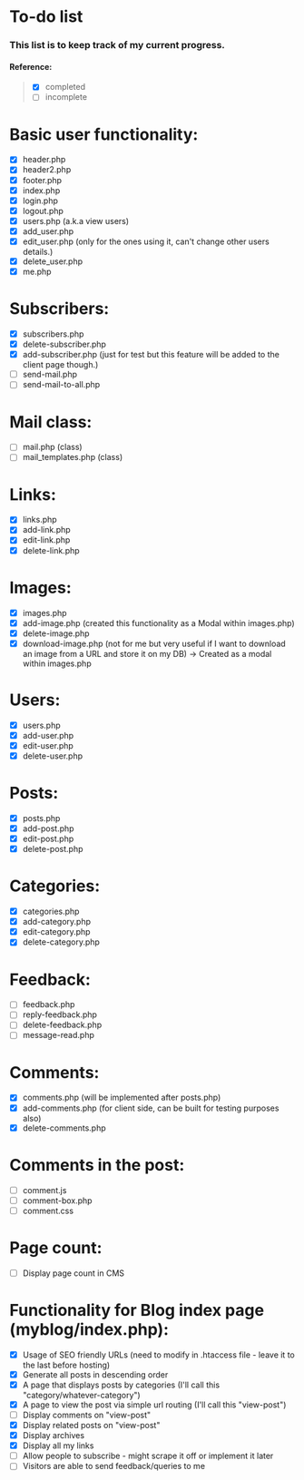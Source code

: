 # To-do list
### This list is to keep track of my current progress.
#### Reference:

> - [x] completed
> - [ ] incomplete

# Basic user functionality:
- [x] header.php
- [x] header2.php
- [x] footer.php
- [x] index.php
- [x] login.php
- [x] logout.php
- [x] users.php (a.k.a view users)
- [x] add_user.php
- [x] edit_user.php (only for the ones using it, can't change other users details.)
- [x] delete_user.php
- [x] me.php

# Subscribers:
- [x] subscribers.php
- [x] delete-subscriber.php
- [x] add-subscriber.php (just for test but this feature will be added to the
client page though.)
- [ ] send-mail.php
- [ ] send-mail-to-all.php

# Mail class:
- [ ] mail.php (class)
- [ ] mail_templates.php (class)

# Links:
- [x] links.php
- [x] add-link.php
- [x] edit-link.php
- [x] delete-link.php

# Images:
- [x] images.php
- [x] add-image.php (created this functionality as a Modal within images.php)
- [x] delete-image.php
- [x] download-image.php (not for me but very useful if I want to download an image from a URL and store it on my DB) -> Created as a modal within
	images.php

# Users:
- [x] users.php
- [x] add-user.php
- [x] edit-user.php
- [x] delete-user.php

# Posts:
- [x] posts.php
- [x] add-post.php
- [x] edit-post.php
- [x] delete-post.php

# Categories:
- [x] categories.php
- [x] add-category.php
- [x] edit-category.php
- [x] delete-category.php

# Feedback:
- [ ] feedback.php
- [ ] reply-feedback.php
- [ ] delete-feedback.php
- [ ] message-read.php

# Comments:
- [x] comments.php (will be implemented after posts.php)
- [x] add-comments.php (for client side, can be built for testing purposes also)
- [x] delete-comments.php

# Comments in the post:
- [ ] comment.js
- [ ] comment-box.php
- [ ] comment.css 

# Page count:
- [ ] Display page count in CMS

# Functionality for Blog index page (myblog/index.php):
- [x] Usage of SEO friendly URLs (need to modify in .htaccess file - leave it to the last before hosting)
- [x] Generate all posts in descending order
- [x] A page that displays posts by categories (I'll call this "category/whatever-category")
- [x] A page to view the post via simple url routing (I'll call this "view-post")
- [ ] Display comments on "view-post"
- [x] Display related posts on "view-post"
- [x] Display archives
- [x] Display all my links
- [ ] Allow people to subscribe - might scrape it off or implement it later
- [ ] Visitors are able to send feedback/queries to me